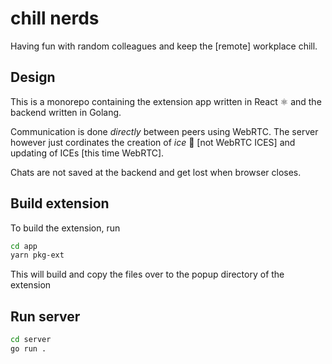 # chill nerds

Having fun with random colleagues and keep the [remote] workplace chill.

## Design

This is a monorepo containing the extension app written in React ⚛️ and the backend written in Golang.

Communication is done _directly_ between peers using WebRTC. The server however just cordinates the creation of _ice_ 🧊 [not WebRTC ICES] and updating of ICEs [this time WebRTC].

Chats are not saved at the backend and get lost when browser closes.

## Build extension

To build the extension, run

```sh
cd app
yarn pkg-ext
```

This will build and copy the files over to the popup directory of the extension

## Run server

```sh
cd server
go run .
```